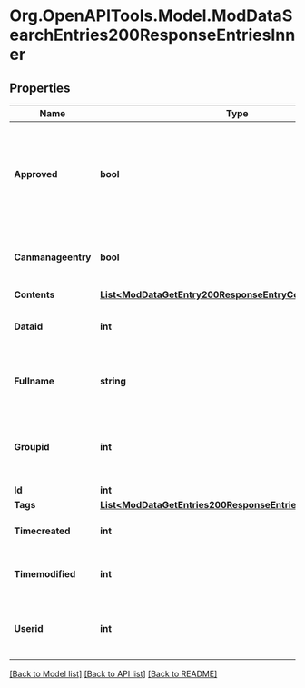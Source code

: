 # Org.OpenAPITools.Model.ModDataSearchEntries200ResponseEntriesInner

## Properties

Name | Type | Description | Notes
------------ | ------------- | ------------- | -------------
**Approved** | **bool** | Whether the entry has been approved (if the database is configured in that way). | [optional] [default to 0]
**Canmanageentry** | **bool** | Whether the current user can manage this entry | [optional] 
**Contents** | [**List&lt;ModDataGetEntry200ResponseEntryContentsInner&gt;**](ModDataGetEntry200ResponseEntryContentsInner.md) |  | [optional] 
**Dataid** | **int** | The database id this record belongs to. | [optional] [default to 0]
**Fullname** | **string** | The user who created the entry fullname. | [optional] 
**Groupid** | **int** | The group id this record belongs to (0 for no groups). | [optional] [default to 0]
**Id** | **int** | Record id. | [optional] 
**Tags** | [**List&lt;ModDataGetEntries200ResponseEntriesInnerTagsInner&gt;**](ModDataGetEntries200ResponseEntriesInnerTagsInner.md) |  | [optional] 
**Timecreated** | **int** | Time the record was created. | [optional] [default to 0]
**Timemodified** | **int** | Last time the record was modified. | [optional] [default to 0]
**Userid** | **int** | The id of the user who created the record. | [optional] [default to 0]

[[Back to Model list]](../README.md#documentation-for-models) [[Back to API list]](../README.md#documentation-for-api-endpoints) [[Back to README]](../README.md)

